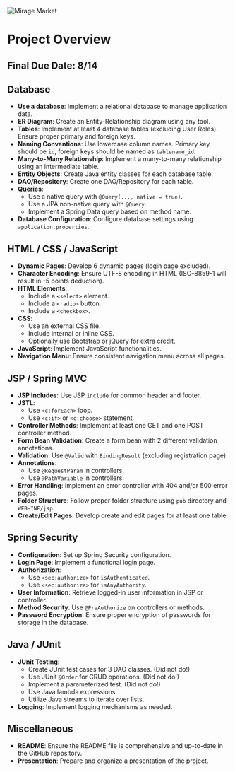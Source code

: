 ![Mirage Market](src/main/webapp/pub/images/Mirage-Market.png)


# Project Overview

## Final Due Date: 8/14

## Database

- **Use a database**: Implement a relational database to manage application data.
- **ER Diagram**: Create an Entity-Relationship diagram using any tool.
- **Tables**: Implement at least 4 database tables (excluding User Roles). Ensure proper primary and foreign keys.
- **Naming Conventions**: Use lowercase column names. Primary key should be `id`, foreign keys should be named as `tablename_id`.
- **Many-to-Many Relationship**: Implement a many-to-many relationship using an intermediate table.
- **Entity Objects**: Create Java entity classes for each database table.
- **DAO/Repository**: Create one DAO/Repository for each table.
- **Queries**:
  - Use a native query with `@Query(..., native = true)`.
  - Use a JPA non-native query with `@Query`.
  - Implement a Spring Data query based on method name.
- **Database Configuration**: Configure database settings using `application.properties`.

## HTML / CSS / JavaScript

- **Dynamic Pages**: Develop 6 dynamic pages (login page excluded).
- **Character Encoding**: Ensure UTF-8 encoding in HTML (ISO-8859-1 will result in -5 points deduction).
- **HTML Elements**:
  - Include a `<select>` element.
  - Include a `<radio>` button.
  - Include a `<checkbox>`.
- **CSS**:
  - Use an external CSS file.
  - Include internal or inline CSS.
  - Optionally use Bootstrap or jQuery for extra credit.
- **JavaScript**: Implement JavaScript functionalities.
- **Navigation Menu**: Ensure consistent navigation menu across all pages.

## JSP / Spring MVC

- **JSP Includes**: Use JSP `include` for common header and footer.
- **JSTL**:
  - Use `<c:forEach>` loop.
  - Use `<c:if>` or `<c:choose>` statement.
- **Controller Methods**: Implement at least one GET and one POST controller method.
- **Form Bean Validation**: Create a form bean with 2 different validation annotations.
- **Validation**: Use `@Valid` with `BindingResult` (excluding registration page).
- **Annotations**:
  - Use `@RequestParam` in controllers.
  - Use `@PathVariable` in controllers.
- **Error Handling**: Implement an error controller with 404 and/or 500 error pages.
- **Folder Structure**: Follow proper folder structure using `pub` directory and `WEB-INF/jsp`.
- **Create/Edit Pages**: Develop create and edit pages for at least one table.

## Spring Security

- **Configuration**: Set up Spring Security configuration.
- **Login Page**: Implement a functional login page.
- **Authorization**:
  - Use `<sec:authorize>` for `isAuthenticated`.
  - Use `<sec:authorize>` for `isAnyAuthority`.
- **User Information**: Retrieve logged-in user information in JSP or controller.
- **Method Security**: Use `@PreAuthorize` on controllers or methods.
- **Password Encryption**: Ensure proper encryption of passwords for storage in the database.

## Java / JUnit

- **JUnit Testing**:
  - Create JUnit test cases for 3 DAO classes. (Did not do!)
  - Use JUnit `@Order` for CRUD operations. (Did not do!)
  - Implement a parameterized test. (Did not do!)
  - Use Java lambda expressions.
  - Utilize Java streams to iterate over lists.
- **Logging**: Implement logging mechanisms as needed.

## Miscellaneous

- **README**: Ensure the README file is comprehensive and up-to-date in the GitHub repository.
- **Presentation**: Prepare and organize a presentation of the project.
